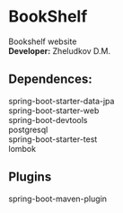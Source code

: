 # BookShelf

Bookshelf website  
__Developer:__ Zheludkov D.M.
## Dependences:
spring-boot-starter-data-jpa  
spring-boot-starter-web  
spring-boot-devtools  
postgresql  
spring-boot-starter-test  
lombok
## Plugins
spring-boot-maven-plugin
